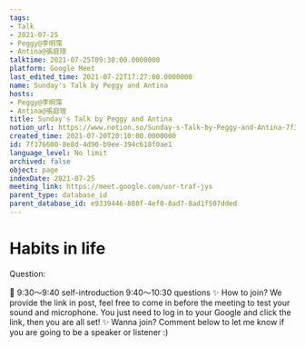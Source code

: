```yaml
---
tags:
- Talk
- 2021-07-25
- Peggy@李明霈
- Antina@張庭瑄
talktime: 2021-07-25T09:30:00.0000000
platform: Google Meet
last_edited_time: 2021-07-22T17:27:00.0000000
name: Sunday's Talk by Peggy and Antina
hosts:
- Peggy@李明霈
- Antina@張庭瑄
title: Sunday's Talk by Peggy and Antina
notion_url: https://www.notion.so/Sunday-s-Talk-by-Peggy-and-Antina-7f3766008e8d4d90b9ee394c618f0ae1
created_time: 2021-07-20T20:10:00.0000000
id: 7f376600-8e8d-4d90-b9ee-394c618f0ae1
language_level: No limit
archived: false
object: page
indexDate: 2021-07-25
meeting_link: https://meet.google.com/uor-traf-jys
parent_type: database_id
parent_database_id: e9339446-880f-4ef0-8ad7-8ad1f507dded
---
```


# Habits in life
Question:
   
   
   
   
   
📅
9:30～9:40 self-introduction
9:40～10:30 questions
✨
How to join?
We provide the link in post, feel free to come in before the meeting to test your sound and microphone. You just need to log in to your Google and click the link, then you are all set!
✨
Wanna join?
Comment below to let me know if you are going to be a speaker or listener :)


